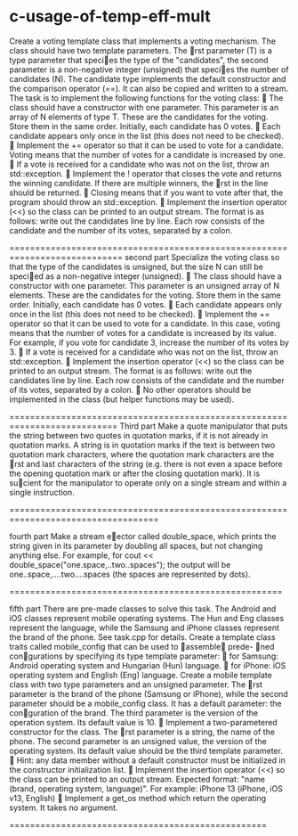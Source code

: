 # c-usage-of-temp-eff-mult
Create a voting template class that implements a voting mechanism. The class should have
two template parameters. The rst parameter (T) is a type parameter that species the type
of the "candidates", the second parameter is a non-negative integer (unsigned) that species
the number of candidates (N). The candidate type implements the default constructor and the
comparison operator (==). It can also be copied and written to a stream. The task is to
implement the following functions for the voting class:
 The class should have a constructor with one parameter. This parameter is an array of
N elements of type T. These are the candidates for the voting. Store them in the same
order. Initially, each candidate has 0 votes.
 Each candidate appears only once in the list (this does not need to be checked).
 Implement the += operator so that it can be used to vote for a candidate. Voting means
that the number of votes for a candidate is increased by one.
 If a vote is received for a candidate who was not on the list, throw an std::exception.
 Implement the ! operator that closes the vote and returns the winning candidate. If
there are multiple winners, the rst in the line should be returned.
 Closing means that if you want to vote after that, the program should throw an
std::exception.
 Implement the insertion operator (<<) so the class can be printed to an output stream.
The format is as follows: write out the candidates line by line. Each row consists of the
candidate and the number of its votes, separated by a colon.

============================================================================
second part
Specialize the voting class so that the type of the candidates is unsigned, but the size N can
still be specied as a non-negative integer (unsigned).
 The class should have a constructor with one parameter. This parameter is an unsigned
array of N elements. These are the candidates for the voting. Store them in the same
order. Initially, each candidate has 0 votes.
 Each candidate appears only once in the list (this does not need to be checked).
 Implement the += operator so that it can be used to vote for a candidate. In this case,
voting means that the number of votes for a candidate is increased by its value. For
example, if you vote for candidate 3, increase the number of its votes by 3.
 If a vote is received for a candidate who was not on the list, throw an std::exception.
 Implement the insertion operator (<<) so the class can be printed to an output stream.
The format is as follows: write out the candidates line by line. Each row consists of the
candidate and the number of its votes, separated by a colon.
 No other operators should be implemented in the class (but helper functions may be
used).

===========================================================================
Third part
Make a quote manipulator that puts the string between two quotes in quotation marks, if
it is not already in quotation marks. A string is in quotation marks if the text is between
two quotation mark characters, where the quotation mark characters are the rst and last
characters of the string (e.g. there is not even a space before the opening quotation mark or
after the closing quotation mark). It is sucient for the manipulator to operate only on a single
stream and within a single instruction.

===================================================================================

fourth part
Make a stream eector called double_space, which prints the string given in its parameter by
doubling all spaces, but not changing anything else.
For example, for cout << double_space("one.space,..two..spaces"); the output will be
one..space,....two....spaces (the spaces are represented by dots).

=====================================================

fifth part
There are pre-made classes to solve this task. The Android and iOS classes represent mobile
operating systems. The Hun and Eng classes represent the language, while the Samsung and
iPhone classes represent the brand of the phone. See task.cpp for details.
Create a template class traits called mobile_config that can be used to assemble prede-
ned congurations by specifying its type template parameter:
 for Samsung: Android operating system and Hungarian (Hun) language.
 for iPhone: iOS operating system and English (Eng) language.
Create a mobile template class with two type parameters and an unsigned parameter. The
rst parameter is the brand of the phone (Samsung or iPhone), while the second parameter
should be a mobile_config class. It has a default parameter: the conguration of the brand.
The third parameter is the version of the operation system. Its default value is 10.
 Implement a two-parametered constructor for the class. The rst parameter is a string,
the name of the phone. The second parameter is an unsigned value, the version of the
operating system. Its default value should be the third template parameter.
 Hint: any data member without a default constructor must be initialized in the
constructor initialization list.
 Implement the insertion operator (<<) so the class can be printed to an output stream.
Expected format: "name (brand, operating system, language)". For example: iPhone
13 (iPhone, iOS v13, English)
 Implement a get_os method which return the operating system. It takes no argument.

==================================================
